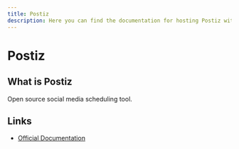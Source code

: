 ```yaml
---
title: Postiz
description: Here you can find the documentation for hosting Postiz with Coolify.
---
```


# Postiz

## What is Postiz

Open source social media scheduling tool.

## Links

- [Official Documentation](https://docs.postiz.com?utm_source=coolify.io)
